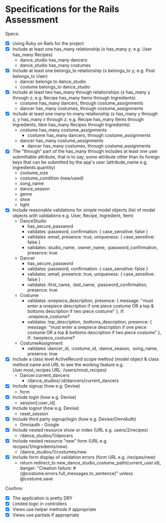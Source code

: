 # Specifications for the Rails Assessment

Specs:
- [x] Using Ruby on Rails for the project
- [x] Include at least one has_many relationship (x has_many y; e.g. User has_many Recipes) 
    - dance_studio has_many dancers
    - dance_studio has_many costumes
- [x] Include at least one belongs_to relationship (x belongs_to y; e.g. Post belongs_to User)
    - dancer belongs to dance_studio
    - costume belongs_to dance_studio
- [x] Include at least two has_many through relationships (x has_many y through z; e.g. Recipe has_many Items through Ingredients)
    - costume has_many dancers, through costume_assignments
    - dancer has_many costumes, through costume_assignments
- [x] Include at least one many-to-many relationship (x has_many y through z, y has_many x through z; e.g. Recipe has_many Items through Ingredients, Item has_many Recipes through Ingredients)
    - costume has_many costume_assignments
        - costume has_many dancers, through costume_assignments
    - dancer has_many costume_assignments
        - dancer has_many costumes, through costume_assignments
- [x] The "through" part of the has_many through includes at least one user submittable attribute, that is to say, some attribute other than its foreign keys that can be submitted by the app's user (attribute_name e.g. ingredients.quantity)
    - costume_size
    - costume_condition (new/used)
    - song_name
    - dance_season
    - genre
    - shoe
    - tight
- [x] Include reasonable validations for simple model objects (list of model objects with validations e.g. User, Recipe, Ingredient, Item)
    - DanceStudio
        - has_secure_password
        - validates :password, confirmation: { case_sensitive: false }
        - validates :email, presence: true, uniqueness: { case_sensitive: false }
        - validates :studio_name, :owner_name, :password_confirmation, presence: true
    - Dancer
        - has_secure_password
        - validates :password, confirmation: { case_sensitive: false }
        - validates :email, presence: true, uniqueness: { case_sensitive: false }
        - validates :first_name, :last_name, :password_confirmation, presence: true
    - Costume
        - validates :onepiece_description, presence: { message: "must enter a onepiece description if one piece costume OR a top & bottoms description if two piece costume" }, if: :onepiece_costume?
        - validates :top_description, :bottoms_description, presence: { message: "must enter a onepiece description if one piece costume OR a top & bottoms description if two piece costume" }, if: :twopiece_costume?
    - CostumeAssignment
        - validates :dancer_id, :costume_id, :dance_season, :song_name, presence: true
- [x] Include a class level ActiveRecord scope method (model object & class method name and URL to see the working feature e.g. User.most_recipes URL: /users/most_recipes)
    - Dancer.current_dancers
        - /dance_studios/:id/dancers/current_dancers
- [x] Include signup (how e.g. Devise)
    - form
- [x] Include login (how e.g. Devise)
    - session[:user_id]
- [x] Include logout (how e.g. Devise)
    - reset_session
- [x] Include third party signup/login (how e.g. Devise/OmniAuth)
    - Omniauth - Google
- [x] Include nested resource show or index (URL e.g. users/2/recipes)
    - /dance_studios/1/dancers
- [x] Include nested resource "new" form (URL e.g. recipes/1/ingredients/new)
    - /dance_studios/1/costumes/new
- [x] Include form display of validation errors (form URL e.g. /recipes/new)
    - return redirect_to new_dance_studio_costume_path(current_user.id), danger: "Creation failure: #{@costume.errors.full_messages.to_sentence}" unless @costume.save

Confirm:
- [x] The application is pretty DRY
- [x] Limited logic in controllers
- [x] Views use helper methods if appropriate
- [x] Views use partials if appropriate
